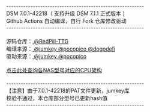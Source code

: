 ---------------------------------------------------------<br>DSM 7.0.1-42218（ 支持升级 DSM 7.1.1 正式版本 ）<br>Github Actions 自动编译，自行 Fork 仓库修改驱动<br>---------------------------------------------------------<br><br>源码仓库：<a href="https://github.com/RedPill-TTG/redpill-load"> @RedPill-TTG </a><br>编译来源：<a href="https://github.com/jumkey/redpill-load"> @jumkey </a><a href="https://github.com/pocopico/redpill-load"> @pocopico </a><a href="https://github.com/dogodefi/redpill-load"> @dogodefi </a><br>驱动来源：<a href="https://github.com/jumkey/redpill-load/tree/develop/redpill-misc"> @jumkey </a><a href="https://github.com/pocopico/rp-ext"> @pocopico </a><br><br><a href="https://kb.synology.com/en-me/DSM/tutorial/What_kind_of_CPU_does_my_NAS_have">点击此处查询各NAS型号对应的CPU架构</a><br><br>---------------------------------------------------------<br>【注意】由于7.0.1-42218的PAT文件更新，jumkey库<br>校验不通过，本仓库部分型号已更新hash值<br>---------------------------------------------------------
